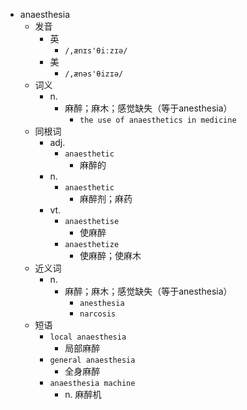 - anaesthesia
  - 发音
    - 英
      - `/,ænɪs'θiːzɪə/`
    - 美
      - `/,ænəs'θizɪə/`
  - 词义
    - n.
      - 麻醉；麻木；感觉缺失（等于anesthesia）
        - `the use of anaesthetics in medicine`
  - 同根词
    - adj.
      - `anaesthetic`
        - 麻醉的
    - n.
      - `anaesthetic`
        - 麻醉剂；麻药
    - vt.
      - `anaesthetise`
        - 使麻醉
      - `anaesthetize`
        - 使麻醉；使麻木
  - 近义词
    - n.
      - 麻醉；麻木；感觉缺失（等于anesthesia）
        - `anesthesia`
        - `narcosis`
  - 短语
    - `local anaesthesia`
      - 局部麻醉 
    - `general anaesthesia`
      - 全身麻醉 
    - `anaesthesia machine`
      - n. 麻醉机 
